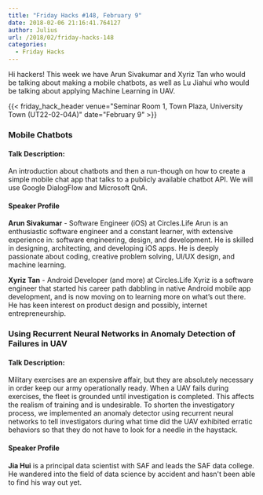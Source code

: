 ```yaml
---
title: "Friday Hacks #148, February 9"
date: 2018-02-06 21:16:41.764127
author: Julius
url: /2018/02/friday-hacks-148
categories:
  - Friday Hacks
---
```


Hi hackers! This week we have Arun Sivakumar and Xyriz Tan who would be talking about making a mobile chatbots, 
as well as Lu Jiahui who would be talking about applying Machine Learning in UAV.

{{< friday_hack_header venue="Seminar Room 1, Town Plaza, University Town (UT22-02-04A)" date="February 9" >}}


### Mobile Chatbots

#### Talk Description:

An introduction about chatbots and then a run-though on how to create a simple mobile chat app that talks to a publicly available chatbot API. We will use Google DialogFlow and Microsoft QnA.

#### Speaker Profile

**Arun Sivakumar** - Software Engineer (iOS) at Circles.Life
Arun is an enthusiastic software engineer and a constant learner, with extensive experience in: software engineering, design, and development. He is skilled in designing, architecting, and developing iOS apps. He is deeply passionate about coding, creative problem solving, UI/UX design, and machine learning. 

**Xyriz Tan** - Android Developer (and more) at Circles.Life
Xyriz is a software engineer that started his career path dabbling in native Android mobile app development, and is now moving on to learning more on what’s out there. He has keen interest on product design and possibly, internet entrepreneurship. 



### Using Recurrent Neural Networks in Anomaly Detection of Failures in UAV

#### Talk Description:

Military exercises are an expensive affair, but they are absolutely necessary in order keep our army operationally ready. When a UAV fails during exercises, the fleet is grounded until investigation is completed. This affects the realism of training and is undesirable. To shorten the investigatory process, we implemented an anomaly detector using recurrent neural networks to tell investigators during what time did the UAV exhibited erratic behaviors so that they do not have to look for a needle in the haystack.

#### Speaker Profile

**Jia Hui** is a principal data scientist with SAF and leads the SAF data college. He wandered into the field of data science by accident and hasn't been able to find his way out yet.

